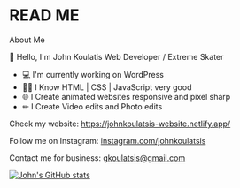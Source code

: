 # READ ME
About Me

👋 Hello, I'm John Koulatis
Web Developer / Extreme Skater

- 💻 I'm currently working on WordPress
- 👨‍💻 I Know HTML | CSS | JavaScript very good
- 🌐 I Create animated websites responsive and pixel sharp
- ✏ I Create Video edits and Photo edits

Check my website: https://johnkoulatsis-website.netlify.app/

Follow me on Instagram: [instagram.com/johnkoulatsis](https://www.instagram.com/johnkoulatsis/)

Contact me for business: gkoulatsis@gmail.com

[![John's GitHub stats](https://github-readme-stats.vercel.app/api?username=gkoulatsis)](https://github.com/gkoulatsis/github-readme-stats)
